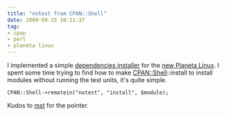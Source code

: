 ```yaml
---
title: "notest from CPAN::Shell"
date: 2009-09-15 10:11:37
tag:
- cpan
- perl
- planeta linux
---
```

I implemented a simple [dependencies installer](http://github.com/planetalinux/planetalinux/blob/master/installdeps.pl) for the [new Planeta Linux](http://github.com/planetalinux/planetalinux). I spent some time trying to find how to make [CPAN::Shell](https://metacpan.org/pod/CPAN#CPAN::Shell)::install to install modules without running the test units, it's quite simple.

    CPAN::Shell->rematein("notest", "install", $module);

Kudos to [mst](http://shadow.cat/blog/matt-s-trout/) for the pointer.
